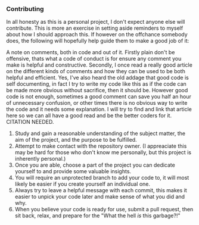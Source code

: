 ### Contributing

In all honesty as this is a personal project, I don't expect anyone else will contribute. This is more an exercise in setting aside reminders to myself about how I should approach this.
If however on the offchance somebody does, the following will hopefully help guide them to make a good job of it:

A note on comments, both in code and out of it. Firstly plain don't be offensive, thats what a code of conduct is for ensure any comment you make is helpful and constructive. Secondly, I once read a really good article on the different kinds of comments and how they can be used to be both helpful and efficient. Yes, I've also heard the old addage that good code is self documenting, in fact I try to write my code like this as if the code can be made more obvious without sacrifice, then it should be. However good code is not enough, sometimes a good comment can save you half an hour of unnecessary confusion, or other times there is no obvious way to write the code and it needs some explanation. I will try to find and link that article here so we can all have a good read and be the better coders for it. CITATION NEEDED.

1. Study and gain a reasonable understanding of the subject matter, the aim of the project, and the purpose to be fulfilled.
2. Attempt to make contact with the repository owner. (I appreaciate this may be hard for those who don't know me personally, but this project is inherently personal.)
3. Once you are able, choose a part of the project you can dedicate yourself to and provide some valuable insights.
4. You will require an unprotected branch to add your code to, it will most likely be easier if you create yourself an individual one.
5. Always try to leave a helpful message with each commit, this makes it easier to unpick your code later and make sense of what you did and why.
6. When you believe your code is ready for use, submit a pull request, then sit back, relax, and prepare for the "What the hell *is* this garbage?!"
